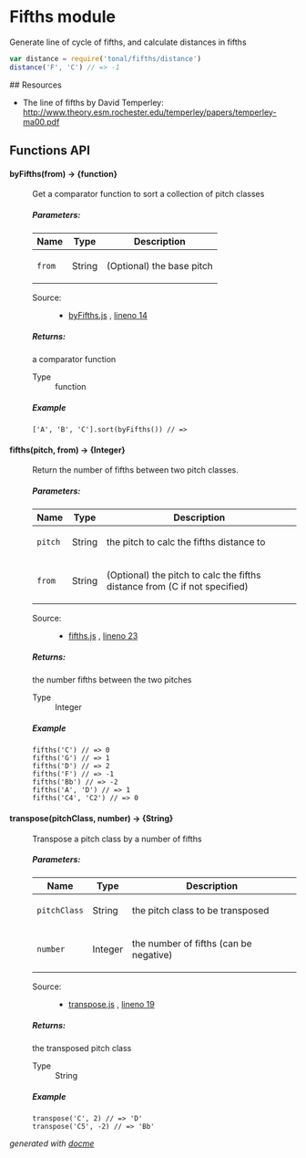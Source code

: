 # Fifths module

Generate line of cycle of fifths, and calculate distances in fifths

```js
var distance = require('tonal/fifths/distance')
distance('F', 'C') // => -1
```

## Resources

- The line of fifths by David Temperley: http://www.theory.esm.rochester.edu/temperley/papers/temperley-ma00.pdf

## Functions API


<!-- START docme generated API please keep comment here to allow auto update -->
<!-- DON'T EDIT THIS SECTION, INSTEAD RE-RUN docme TO UPDATE -->

<div>
<div class="jsdoc-githubify">
<section>
<article>
<div class="container-overview">
<dl class="details">
</dl>
</div>
<dl>
<dt>
<h4 class="name" id="byFifths"><span class="type-signature"></span>byFifths<span class="signature">(from)</span><span class="type-signature"> &rarr; {function}</span></h4>
</dt>
<dd>
<div class="description">
<p>Get a comparator function to sort a collection of pitch classes</p>
</div>
<h5>Parameters:</h5>
<table class="params">
<thead>
<tr>
<th>Name</th>
<th>Type</th>
<th class="last">Description</th>
</tr>
</thead>
<tbody>
<tr>
<td class="name"><code>from</code></td>
<td class="type">
<span class="param-type">String</span>
</td>
<td class="description last"><p>(Optional) the base pitch</p></td>
</tr>
</tbody>
</table>
<dl class="details">
<dt class="tag-source">Source:</dt>
<dd class="tag-source"><ul class="dummy">
<li>
<a href="https://github.com/danigb/tonal/blob/master/lib/fifths/byFifths.js">byFifths.js</a>
<span>, </span>
<a href="https://github.com/danigb/tonal/blob/master/lib/fifths/byFifths.js#L14">lineno 14</a>
</li>
</ul></dd>
</dl>
<h5>Returns:</h5>
<div class="param-desc">
<p>a comparator function</p>
</div>
<dl>
<dt>
Type
</dt>
<dd>
<span class="param-type">function</span>
</dd>
</dl>
<h5>Example</h5>
<pre class="prettyprint"><code>['A', 'B', 'C'].sort(byFifths()) // =></code></pre>
</dd>
<dt>
<h4 class="name" id="fifths"><span class="type-signature"></span>fifths<span class="signature">(pitch, from)</span><span class="type-signature"> &rarr; {Integer}</span></h4>
</dt>
<dd>
<div class="description">
<p>Return the number of fifths between two pitch classes.</p>
</div>
<h5>Parameters:</h5>
<table class="params">
<thead>
<tr>
<th>Name</th>
<th>Type</th>
<th class="last">Description</th>
</tr>
</thead>
<tbody>
<tr>
<td class="name"><code>pitch</code></td>
<td class="type">
<span class="param-type">String</span>
</td>
<td class="description last"><p>the pitch to calc the fifths distance to</p></td>
</tr>
<tr>
<td class="name"><code>from</code></td>
<td class="type">
<span class="param-type">String</span>
</td>
<td class="description last"><p>(Optional) the pitch to calc the fifths distance from
(C if not specified)</p></td>
</tr>
</tbody>
</table>
<dl class="details">
<dt class="tag-source">Source:</dt>
<dd class="tag-source"><ul class="dummy">
<li>
<a href="https://github.com/danigb/tonal/blob/master/lib/fifths/fifths.js">fifths.js</a>
<span>, </span>
<a href="https://github.com/danigb/tonal/blob/master/lib/fifths/fifths.js#L23">lineno 23</a>
</li>
</ul></dd>
</dl>
<h5>Returns:</h5>
<div class="param-desc">
<p>the number fifths between the two pitches</p>
</div>
<dl>
<dt>
Type
</dt>
<dd>
<span class="param-type">Integer</span>
</dd>
</dl>
<h5>Example</h5>
<pre class="prettyprint"><code>fifths('C') // => 0
fifths('G') // => 1
fifths('D') // => 2
fifths('F') // => -1
fifths('Bb') // => -2
fifths('A', 'D') // => 1
fifths('C4', 'C2') // => 0</code></pre>
</dd>
<dt>
<h4 class="name" id="transpose"><span class="type-signature"></span>transpose<span class="signature">(pitchClass, number)</span><span class="type-signature"> &rarr; {String}</span></h4>
</dt>
<dd>
<div class="description">
<p>Transpose a pitch class by a number of fifths</p>
</div>
<h5>Parameters:</h5>
<table class="params">
<thead>
<tr>
<th>Name</th>
<th>Type</th>
<th class="last">Description</th>
</tr>
</thead>
<tbody>
<tr>
<td class="name"><code>pitchClass</code></td>
<td class="type">
<span class="param-type">String</span>
</td>
<td class="description last"><p>the pitch class to be transposed</p></td>
</tr>
<tr>
<td class="name"><code>number</code></td>
<td class="type">
<span class="param-type">Integer</span>
</td>
<td class="description last"><p>the number of fifths (can be negative)</p></td>
</tr>
</tbody>
</table>
<dl class="details">
<dt class="tag-source">Source:</dt>
<dd class="tag-source"><ul class="dummy">
<li>
<a href="https://github.com/danigb/tonal/blob/master/lib/fifths/transpose.js">transpose.js</a>
<span>, </span>
<a href="https://github.com/danigb/tonal/blob/master/lib/fifths/transpose.js#L19">lineno 19</a>
</li>
</ul></dd>
</dl>
<h5>Returns:</h5>
<div class="param-desc">
<p>the transposed pitch class</p>
</div>
<dl>
<dt>
Type
</dt>
<dd>
<span class="param-type">String</span>
</dd>
</dl>
<h5>Example</h5>
<pre class="prettyprint"><code>transpose('C', 2) // => 'D'
transpose('C5', -2) // => 'Bb'</code></pre>
</dd>
</dl>
</article>
</section>
</div>

*generated with [docme](https://github.com/thlorenz/docme)*
</div>
<!-- END docme generated API please keep comment here to allow auto update -->
